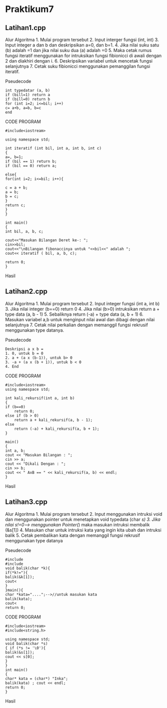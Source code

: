 # Praktikum7
## Latihan1.cpp

Alur Algoritma
    1. Mulai program tersebut
    2. Input interger fungsi (int, int)
    3. Input integer a dan b dan deskripsikan a=0, dan b=1.
    4. Jika nilai suku satu (b) adalah =1 dan jika nilai suku dua (a) adalah =0
    5. Maka cetak rumus fungsi iteratif menggunakan for intruksikan fungsi fibionicci di awali dengan 2 dan diakhiri dengan i.
    6. Deskripsikan variabel untuk mencetak fungsi selanjutnya
    7. Cetak suku fibionicci menggunakan pemanggilan fungsi iteratif.

Pseudecode

    int typedatar (a, b)
    if (bill=1) return a
    if (bill=0) return b
    for (int i=2; i<=bil; i++)
    c= a+b, a=b, b=c
    end

CODE PROGRAM

    #include<iostream>

    using namespace std;

    int iteratif (int bil, int a, int b, int c)
    {
    a=, b=1;
    if (bil == 1) return b;
    if (bil == 0) return a;

    else{
    for(int i=2; i<=bil; i++){

    c = a + b;
    a = b;
    b = c;
    }
    return c;
    }
    }

    int main()
    {
    int bil, a, b, c;

    cout<<"Masukan Bilangan Deret ke-: ";
    cin>>bil;
    cout<<"\nBilangan fibonaccinya untuk "<<bil<<" adalah ";
    cout<< iteratif ( bil, a, b, c);

    return 0;
    }

Hasil

## Latihan2.cpp

Alur Algoritma
    1. Mulai program tersebut
    2. Input integer fungsi (int a, int b)
    3. Jika nilai integer (b==0) return 0
    4. Jika nilai (b>0) intruksikan return a + type data (a, b - 1)
    5. Sebaliknya return (-a) + type data (a, b + 1)
    6. Masukan variabel a,b untuk menginput nilai awal dan dibagi dengan nilai selanjutnya
    7. Cetak nilai perkalian dengan memanggil fungsi rekrusif menggunakan type datanya.

Pseudecode

    Deskripsi a x b =
    1. 0, untuk b = 0
    2. a + (a x (b-1)), untuk b> 0
    3. -a + (a x (b + 1)), untuk b < 0
    4. End

CODE PROGRAM

    #include<iostream>
    using namespace std;

    int kali_rekursif(int a, int b)
    {
    if (b==0)
        return 0;
    else if (b > 0)
        return a + kali_rekursif(a, b - 1);
    else
        return (-a) + kali_rekursif(a, b + 1);
    }

    main()
    {
    int a, b;
    cout << "Masukan Bilangan : ";
    cin >> a;
    cout << "Dikali Dengan : ";
    cin >> b;
    cout << " AxB == " << kali_rekursif(a, b) << endl;
    }

Hasil

## Latihan3.cpp

Alur Algoritma
    1. Mulai program tersebut
    2. Input menggunakan intruksi void dan menggunakan pointer untuk menetapkan void typedata (char *s)
    3. Jika nilai s!=0--> menggunakan Pointer(*) maka masukan intruksi membalik (&s[1])
    4. Masukan char untuk intruksi kata yang ingin kita ubah dan intruksi balik
    5. Cetak pembalikan kata dengan memanggil fungsi rekrusif menggunakan type datanya

Pseudecode

    #include
    #include
    void balik(char *k){
    if(*k!="){
    balik(&k[1]);
    cout<
    }
    }main(){
    char *kata="....";-->//untuk masukan kata
    balik(kata);
    cout<
    return 0;

CODE PROGRAM

    #include<iostream>
    #include<string.h>

    using namespace std;
    void balik(char *s)
    { if (*s != '\0'){
    balik(&s[1]);
    cout << s[0];
    }
    }
    int main()
    {
    char* kata = (char*) "Inka";
    balik(kata) ; cout << endl;
    return 0;
    }

Hasil
